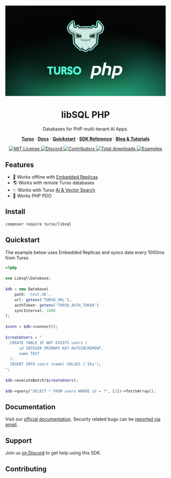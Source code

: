 <p align="center">
  <img src="/.github/cover.png" alt="libSQL PHP" />
  <h1 align="center">libSQL PHP</h1>
</p>

<p align="center">
  Databases for PHP multi-tenant AI Apps.
</p>

<p align="center">
  <a href="https://turso.tech"><strong>Turso</strong></a> ·
  <a href="https://docs.turso.tech"><strong>Docs</strong></a> ·
  <a href="https://docs.turso.tech/sdk/php/quickstart"><strong>Quickstart</strong></a> ·
  <a href="https://docs.turso.tech/sdk/php/reference"><strong>SDK Reference</strong></a> ·
  <a href="https://blog.turso.tech/"><strong>Blog &amp; Tutorials</strong></a>
</p>

<p align="center">
  <a href="LICENSE">
    <picture>
      <img src="https://img.shields.io/github/license/tursodatabase/libsql-php?color=0F624B" alt="MIT License" />
    </picture>
  </a>
  <a href="https://tur.so/discord-php">
    <picture>
      <img src="https://img.shields.io/discord/4B5D7hYwub?color=0F624B" alt="Discord" />
    </picture>
  </a>
  <a href="#contributors">
    <picture>
      <img src="https://img.shields.io/github/contributors/tursodatabase/libsql-php?color=0F624B" alt="Contributors" />
    </picture>
  </a>
  <a href="https://packagist.org/packages/turso/libsql">
    <picture>
      <img src="https://img.shields.io/packagist/dt/turso/libsql?color=0F624B" alt="Total downloads" />
    </picture>
  </a>
  <a href="/examples">
    <picture>
      <img src="https://img.shields.io/badge/browse-examples-0F624B" alt="Examples" />
    </picture>
  </a>
</p>

## Features

- 🔌 Works offline with [Embedded Replicas](https://docs.turso.tech/features/embedded-replicas/introduction)
- 🌎 Works with remote Turso databases
- ✨ Works with Turso [AI & Vector Search](https://docs.turso.tech/features/ai-and-embeddings)
- 🐘 Works PHP PDO

## Install

```bash
composer require turso/libsql
```

## Quickstart

The example below uses Embedded Replicas and syncs data every 1000ms from Turso.

```php
<?php

use Libsql\Database;

$db = new Database(
    path: 'test.db',
    url: getenv('TURSO_URL'),
    authToken: getenv('TURSO_AUTH_TOKEN')
    syncInterval: 1000
);

$conn = $db->connect();

$createUsers = "
  CREATE TABLE IF NOT EXISTS users (
      id INTEGER PRIMARY KEY AUTOINCREMENT,
      name TEXT
  );
  INSERT INTO users (name) VALUES ('Iku');
";

$db->executeBatch($createUsers);

$db->query("SELECT * FROM users WHERE id = ?", [1])->fetchArray();
```

## Documentation

Visit our [official documentation](https://docs.turso.tech/sdk/php). Security related bugs can be [reported via email](mailto:security@turso.tech).

## Support

Join us [on Discord](https://tur.so/discord-php) to get help using this SDK.

## Contributing
